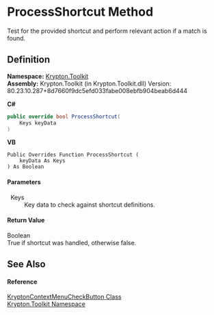 # ProcessShortcut Method


Test for the provided shortcut and perform relevant action if a match is found.



## Definition
**Namespace:** <a href="79d2eac2-21f4-54ff-7552-b20c33c30600.md">Krypton.Toolkit</a>  
**Assembly:** Krypton.Toolkit (in Krypton.Toolkit.dll) Version: 80.23.10.287+8d7660f9dc5efd033fabe008ebfb904beab6d444

**C#**
``` C#
public override bool ProcessShortcut(
	Keys keyData
)
```
**VB**
``` VB
Public Overrides Function ProcessShortcut ( 
	keyData As Keys
) As Boolean
```



#### Parameters
<dl><dt>  Keys</dt><dd>Key data to check against shortcut definitions.</dd></dl>

#### Return Value
Boolean  
True if shortcut was handled, otherwise false.

## See Also


#### Reference
<a href="bd02d6b1-ae1e-f6a7-463e-79ef3ae0cc29.md">KryptonContextMenuCheckButton Class</a>  
<a href="79d2eac2-21f4-54ff-7552-b20c33c30600.md">Krypton.Toolkit Namespace</a>  
